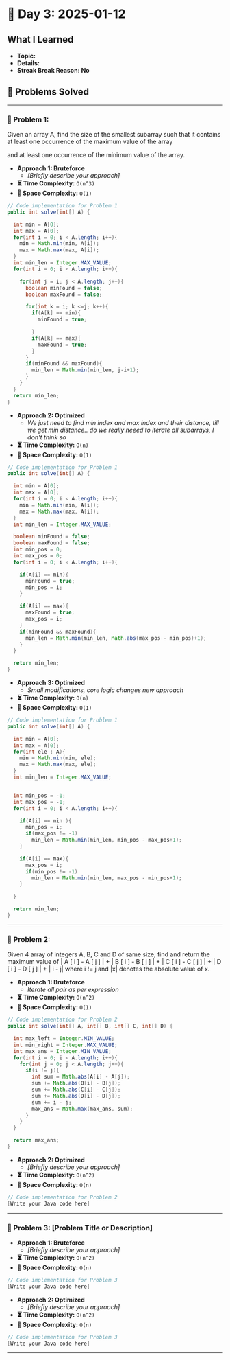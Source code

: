 
# 📅 Day 3: 2025-01-12

## What I Learned
- **Topic:**
- **Details:**
- **Streak Break Reason: No**

## 🚀 Problems Solved

---

### 🧩 Problem 1: 
Given an array A, find the size of the smallest subarray such that it contains at least one occurrence of the maximum value of the array

and at least one occurrence of the minimum value of the array.
- **Approach 1: Bruteforce**
  - *[Briefly describe your approach]*
- **⏳ Time Complexity:** `O(n^3)`
- **💾 Space Complexity:** `O(1)`

```java
// Code implementation for Problem 1
public int solve(int[] A) {

  int min = A[0];
  int max = A[0];
  for(int i = 0; i < A.length; i++){
    min = Math.min(min, A[i]);
    max = Math.max(max, A[i]);
  }
  int min_len = Integer.MAX_VALUE;
  for(int i = 0; i < A.length; i++){

    for(int j = i; j < A.length; j++){
      boolean minFound = false;
      boolean maxFound = false;

      for(int k = i; k <=j; k++){
        if(A[k] == min){
          minFound = true;

        }
        if(A[k] == max){
          maxFound = true;
        }
      }
      if(minFound && maxFound){
        min_len = Math.min(min_len, j-i+1);
      }
    }
  }
  return min_len;
}
```

- **Approach 2: Optimized**
  - *We just need to find min index and max index and their distance, till we get min distance.. do we really neeed to iterate all subarrays, I don't think so*
- **⏳ Time Complexity:** `O(n)`
- **💾 Space Complexity:** `O(1)`

```java
// Code implementation for Problem 1
public int solve(int[] A) {

  int min = A[0];
  int max = A[0];
  for(int i = 0; i < A.length; i++){
    min = Math.min(min, A[i]);
    max = Math.max(max, A[i]);
  }
  int min_len = Integer.MAX_VALUE;

  boolean minFound = false;
  boolean maxFound = false;
  int min_pos = 0;
  int max_pos = 0;
  for(int i = 0; i < A.length; i++){

    if(A[i] == min){
      minFound = true;
      min_pos = i;
    }

    if(A[i] == max){
      maxFound = true;
      max_pos = i;
    }
    if(minFound && maxFound){
      min_len = Math.min(min_len, Math.abs(max_pos - min_pos)+1);
    }
  }

  return min_len;
}
```

- **Approach 3: Optimized**
  - *Small modifications, core logic changes new approach*
- **⏳ Time Complexity:** `O(n)`
- **💾 Space Complexity:** `O(1)`

```java
// Code implementation for Problem 1
public int solve(int[] A) {

  int min = A[0];
  int max = A[0];
  for(int ele : A){
    min = Math.min(min, ele);
    max = Math.max(max, ele);
  }
  int min_len = Integer.MAX_VALUE;


  int min_pos = -1;
  int max_pos = -1;
  for(int i = 0; i < A.length; i++){

    if(A[i] == min ){
      min_pos = i;
      if(max_pos != -1)
        min_len = Math.min(min_len, min_pos - max_pos+1);
    }

    if(A[i] == max){
      max_pos = i;
      if(min_pos != -1)
        min_len = Math.min(min_len, max_pos - min_pos+1);
    }

  }

  return min_len;
}
```
---

### 🧩 Problem 2: 
Given 4 array of integers A, B, C and D of same size, find and return the maximum value of | A [ i ] - A [ j ] | + | B [ i ] - B [ j ] | + | C [ i ] - C [ j ] | + | D [ i ] - D [ j ] | + | i - j| where i != j and |x| denotes the absolute value of x.
- **Approach 1: Bruteforce**
  - *Iterate all pair as per expression*
- **⏳ Time Complexity:** `O(n^2)`
- **💾 Space Complexity:** `O(1)`

```java
// Code implementation for Problem 2
public int solve(int[] A, int[] B, int[] C, int[] D) {

  int max_left = Integer.MIN_VALUE;
  int min_right = Integer.MAX_VALUE;
  int max_ans = Integer.MIN_VALUE;
  for(int i = 0; i < A.length; i++){
    for(int j = 0; j < A.length; j++){
      if(i != j){
        int sum = Math.abs(A[i] - A[j]);
        sum += Math.abs(B[i] - B[j]);
        sum += Math.abs(C[i] - C[j]);
        sum += Math.abs(D[i] - D[j]);
        sum += i - j;
        max_ans = Math.max(max_ans, sum);
      }
    }
  }

  return max_ans;
}
```

- **Approach 2: Optimized**
  - *[Briefly describe your approach]*
- **⏳ Time Complexity:** `O(n^2)`
- **💾 Space Complexity:** `O(n)`

```java
// Code implementation for Problem 2
[Write your Java code here]
```

---

### 🧩 Problem 3: [Problem Title or Description]
- **Approach 1: Bruteforce**
  - *[Briefly describe your approach]*
- **⏳ Time Complexity:** `O(n^2)`
- **💾 Space Complexity:** `O(n)`

```java
// Code implementation for Problem 3
[Write your Java code here]
```

- **Approach 2: Optimized**
  - *[Briefly describe your approach]*
- **⏳ Time Complexity:** `O(n^2)`
- **💾 Space Complexity:** `O(n)`

```java
// Code implementation for Problem 3
[Write your Java code here]
```

---

